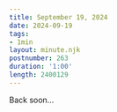 ```yaml
---
title: September 19, 2024
date: 2024-09-19
tags:
- 1min
layout: minute.njk
postnumber: 263
duration: '1:00'
length: 2400129
---
```

Back soon...